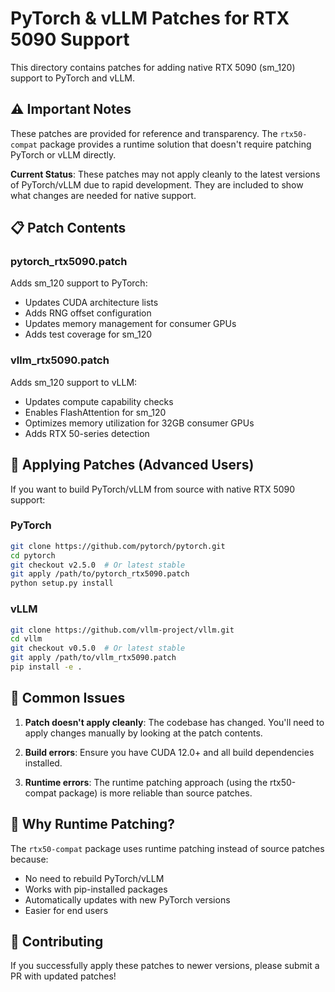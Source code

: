 # PyTorch & vLLM Patches for RTX 5090 Support

This directory contains patches for adding native RTX 5090 (sm_120) support to PyTorch and vLLM.

## ⚠️ Important Notes

These patches are provided for reference and transparency. The `rtx50-compat` package provides a runtime solution that doesn't require patching PyTorch or vLLM directly.

**Current Status**: These patches may not apply cleanly to the latest versions of PyTorch/vLLM due to rapid development. They are included to show what changes are needed for native support.

## 📋 Patch Contents

### pytorch_rtx5090.patch
Adds sm_120 support to PyTorch:
- Updates CUDA architecture lists
- Adds RNG offset configuration
- Updates memory management for consumer GPUs
- Adds test coverage for sm_120

### vllm_rtx5090.patch
Adds sm_120 support to vLLM:
- Updates compute capability checks
- Enables FlashAttention for sm_120
- Optimizes memory utilization for 32GB consumer GPUs
- Adds RTX 50-series detection

## 🔧 Applying Patches (Advanced Users)

If you want to build PyTorch/vLLM from source with native RTX 5090 support:

### PyTorch
```bash
git clone https://github.com/pytorch/pytorch.git
cd pytorch
git checkout v2.5.0  # Or latest stable
git apply /path/to/pytorch_rtx5090.patch
python setup.py install
```

### vLLM
```bash
git clone https://github.com/vllm-project/vllm.git
cd vllm
git checkout v0.5.0  # Or latest stable
git apply /path/to/vllm_rtx5090.patch
pip install -e .
```

## 🚨 Common Issues

1. **Patch doesn't apply cleanly**: The codebase has changed. You'll need to apply changes manually by looking at the patch contents.

2. **Build errors**: Ensure you have CUDA 12.0+ and all build dependencies installed.

3. **Runtime errors**: The runtime patching approach (using the rtx50-compat package) is more reliable than source patches.

## 🎯 Why Runtime Patching?

The `rtx50-compat` package uses runtime patching instead of source patches because:
- No need to rebuild PyTorch/vLLM
- Works with pip-installed packages
- Automatically updates with new PyTorch versions
- Easier for end users

## 📝 Contributing

If you successfully apply these patches to newer versions, please submit a PR with updated patches!